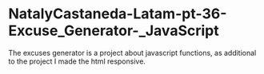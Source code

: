 # NatalyCastaneda-Latam-pt-36-Excuse_Generator-_JavaScript
The excuses generator is a project about javascript functions, as additional to the project I made the html responsive.
